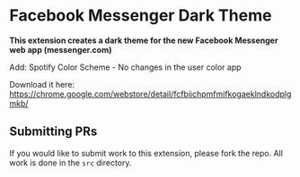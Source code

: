# Facebook Messenger Dark Theme

**This extension creates a dark theme for the new Facebook Messenger web app (messenger.com)**

Add: Spotify Color Scheme - No changes in the user color app

Download it here: https://chrome.google.com/webstore/detail/fcfbiichpmfmifkogaeklndkodplgmkb/

## Submitting PRs

If you would like to submit work to this extension, please fork the repo. All work is done in the `src` directory.
